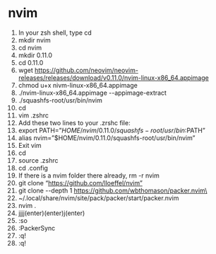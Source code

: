 # nvim
1. In your zsh shell, type cd
2. mkdir nvim
3. cd nvim
4. mkdir 0.11.0
5. cd 0.11.0
6. wget https://github.com/neovim/neovim-releases/releases/download/v0.11.0/nvim-linux-x86_64.appimage
7. chmod u+x nivm-linux-x86_64.appimage
8. ./nvim-linux-x86_64.appimage --appimage-extract
9. ./squashfs-root/usr/bin/nvim
10. cd
11. vim .zshrc
12. Add these two lines to your .zrshc file:
13. export PATH=”$HOME/nvim/0.11.0/squashfs-root/usr/bin:$PATH”
14. alias nvim=”$HOME/nvim/0.11.0/squashfs-root/usr/bin/nvim”
15. Exit vim
16. cd
17. source .zshrc
18. cd .config
19. If there is a nvim folder there already, rm -r nvim
20. git clone “https://github.com/lloeffel/nvim”
21. git clone --depth 1 https://github.com/wbthomason/packer.nvim\
22.  ~/.local/share/nvim/site/pack/packer/start/packer.nvim
23. nvim .
24. jjjj(enter)(enter)j(enter)
25. :so
26. :PackerSync
27. :q!
28. :q!
